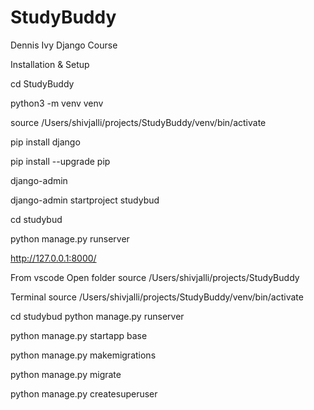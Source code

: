 # StudyBuddy
Dennis Ivy Django Course

Installation & Setup

cd StudyBuddy

python3 -m venv venv

source /Users/shivjalli/projects/StudyBuddy/venv/bin/activate

pip install django

pip install --upgrade pip

django-admin

django-admin startproject studybud

cd studybud

python manage.py runserver

http://127.0.0.1:8000/

From vscode
Open folder source /Users/shivjalli/projects/StudyBuddy

Terminal
source /Users/shivjalli/projects/StudyBuddy/venv/bin/activate

cd studybud
python manage.py runserver

python manage.py startapp base

python manage.py makemigrations

python manage.py migrate

python manage.py createsuperuser